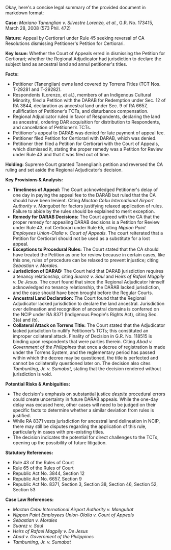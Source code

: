 Okay, here's a concise legal summary of the provided document in markdown format:

**Case:** *Mariano Tanenglian v. Silvestre Lorenzo, et al.*, G.R. No. 173415, March 28, 2008 (573 Phil. 472)

**Nature:** Appeal by Certiorari under Rule 45 seeking reversal of CA Resolutions dismissing Petitioner's Petition for Certiorari.

**Key Issue:** Whether the Court of Appeals erred in dismissing the Petition for Certiorari; whether the Regional Adjudicator had jurisdiction to declare the subject land as ancestral land and annul petitioner's titles.

**Facts:**

*   Petitioner (Tanenglian) owns land covered by Torrens Titles (TCT Nos. T-29281 and T-29282).
*   Respondents (Lorenzo, et al.), members of an Indigenous Cultural Minority, filed a Petition with the DARAB for Redemption under Sec. 12 of RA 3844, declaration as ancestral land under Sec. 9 of RA 6657, nullification of Petitioner’s TCTs, and disturbance compensation.
*   Regional Adjudicator ruled in favor of Respondents, declaring the land as ancestral, ordering DAR acquisition for distribution to Respondents, and cancellation of Petitioner’s TCTs.
*   Petitioner's appeal to DARAB was denied for late payment of appeal fee.
*   Petitioner filed Petition for Certiorari with DARAB, which was denied.
*   Petitioner then filed a Petition for Certiorari with the Court of Appeals, which dismissed it, stating the proper remedy was a Petition for Review under Rule 43 and that it was filed out of time.

**Holding:** Supreme Court granted Tanenglian’s petition and reversed the CA ruling and set aside the Regional Adjudicator’s decision.

**Key Provisions & Analysis:**

*   **Timeliness of Appeal:** The Court acknowledged Petitioner's delay of one day in paying the appeal fee to the DARAB but ruled that the CA should have been lenient. Citing *Mactan Cebu International Airport Authority v. Mangubat* for factors justifying relaxed application of rules.  Failure to abide by the rules should be explained to merit exception.
*   **Remedy for DARAB Decisions:** The Court agreed with the CA that the proper remedy for appealing DARAB decisions is a Petition for Review under Rule 43, not Certiorari under Rule 65, citing *Nippon Paint Employees Union-Olalia v. Court of Appeals*. The court reiterated that a Petition for Certiorari should not be used as a substitute for a lost appeal.
*   **Exceptions to Procedural Rules:** The Court stated that the CA should have treated the Petition as one for review because in certain cases, like this one, rules of procedure can be relaxed to prevent injustice; citing *Sebastian v. Morales*.
*   **Jurisdiction of DARAB:**  The Court held that DARAB jurisdiction requires a tenancy relationship, citing *Suarez v. Saul* and *Heirs of Rafael Magpily v. De Jesus*. The court found that since the Regional Adjudicator himself acknowledged no tenancy relationship, the DARAB lacked jurisdiction, and the case should have been brought before the Regular Courts.
*   **Ancestral Land Declaration:** The Court found that the Regional Adjudicator lacked jurisdiction to declare the land ancestral. Jurisdiction over delineation and recognition of ancestral domains is conferred on the NCIP under RA 8371 (Indigenous People's Rights Act), citing Sec. 3(a) and (b).
*   **Collateral Attack on Torrens Title:** The Court stated that the Adjudicator lacked jurisdiction to nullify Petitioner’s TCTs; this constituted an improper collateral attack. Finality of Decision in G.R. No. 118515 is binding upon respondents that were parties therein. Citing *Abad v. Government of the Philippines* that once a decree of registration is made under the Torrens System, and the reglementary period has passed within which the decree may be questioned, the title is perfected and cannot be collaterally questioned later on. The decision also cites *Tambunting, Jr. v. Sumabat*, stating that the decision rendered without jurisdiction is void.

**Potential Risks & Ambiguities:**

*   The decision's emphasis on substantial justice *despite* procedural errors could create uncertainty in future DARAB appeals. While the one-day delay was excused here, other cases will need to be judged on their specific facts to determine whether a similar deviation from rules is justified.
*   While RA 8371 vests jurisdiction for ancestral land delineation in NCIP, there may still be disputes regarding the application of this rule, particularly in cases with pre-existing titles.
*   The decision indicates the potential for direct challenges to the TCTs, opening up the possibility of future litigation.

**Statutory References:**

*   Rule 43 of the Rules of Court
*   Rule 65 of the Rules of Court
*   Republic Act No. 3844, Section 12
*   Republic Act No. 6657, Section 9
*   Republic Act No. 8371, Section 3, Section 38, Section 46, Section 52, Section 53

**Case Law References:**

*   *Mactan Cebu International Airport Authority v. Mangubat*
*   *Nippon Paint Employees Union-Olalia v. Court of Appeals*
*   *Sebastian v. Morales*
*   *Suarez v. Saul*
*   *Heirs of Rafael Magpily v. De Jesus*
*   *Abad v. Government of the Philippines*
*   *Tambunting, Jr. v. Sumabat*
